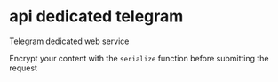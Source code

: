 # api dedicated telegram

Telegram dedicated web service


Encrypt your content with the `serialize` function before submitting the request
